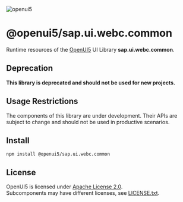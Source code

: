 ![openui5](http://openui5.org/images/OpenUI5_new_big_side.png)

# @openui5/sap.ui.webc.common
Runtime resources of the [OpenUI5](https://github.com/UI5/openui5) UI Library **sap.ui.webc.common**.

## Deprecation
**This library is deprecated and should not be used for new projects.**

## Usage Restrictions
The components of this library are under development. Their APIs are subject to change and should not be used in productive scenarios.

## Install
```
npm install @openui5/sap.ui.webc.common
```

## License
OpenUI5 is licensed under [Apache License 2.0](https://www.apache.org/licenses/LICENSE-2.0).  
Subcomponents may have different licenses, see [LICENSE.txt](LICENSE.txt).
